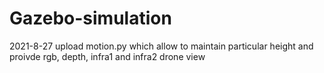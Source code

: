 # Gazebo-simulation
2021-8-27 upload motion.py which allow to maintain particular height and proivde rgb, depth, infra1 and infra2 drone view
